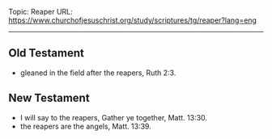 Topic: Reaper
URL: https://www.churchofjesuschrist.org/study/scriptures/tg/reaper?lang=eng

---

## Old Testament

- gleaned in the field after the reapers, Ruth 2:3.

## New Testament

- I will say to the reapers, Gather ye together, Matt. 13:30.
- the reapers are the angels, Matt. 13:39.

